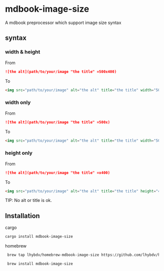 ﻿# mdbook-image-size

A mdbook preprocessor which support image size syntax

## syntax

### width & height

From

```md
![the alt](path/to/your/image "the title" =500x400)
```

To

```html
<img src="path/to/your/image" alt="the alt" title="the title" width="500" height="400">
```

### width only

From

```md
![the alt](path/to/your/image "the title" =500x)
```

To

```html
<img src="path/to/your/image" alt="the alt" title="the title" width="500"> 
```

### height only

From

```md
![the alt](path/to/your/image "the title" =x400)
```

To

```html
<img src="path/to/your/image" alt="the alt" title="the title" height="400">
```

TIP: No alt or title is ok.


## Installation

cargo

```sh
cargo install mdbook-image-size
```

homebrew

```sh
 brew tap lhybdv/homebrew-mdbook-image-size https://github.com/lhybdv/homebrew-mdbook-image-size.git

 brew install mdbook-image-size
```
